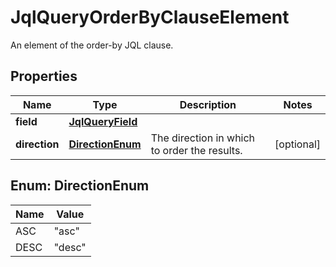 

# JqlQueryOrderByClauseElement

An element of the order-by JQL clause.
## Properties

Name | Type | Description | Notes
------------ | ------------- | ------------- | -------------
**field** | [**JqlQueryField**](JqlQueryField.md) |  | 
**direction** | [**DirectionEnum**](#DirectionEnum) | The direction in which to order the results. |  [optional]



## Enum: DirectionEnum

Name | Value
---- | -----
ASC | &quot;asc&quot;
DESC | &quot;desc&quot;



